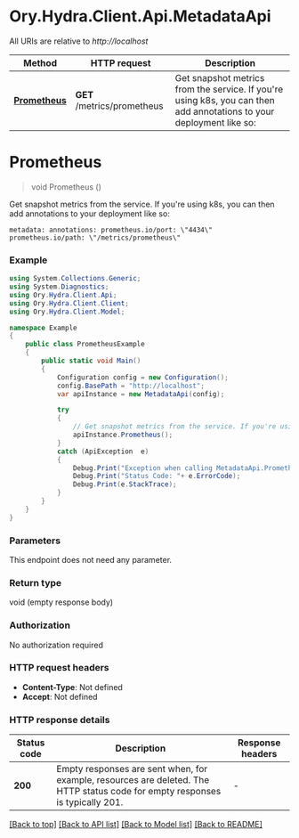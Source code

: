 # Ory.Hydra.Client.Api.MetadataApi

All URIs are relative to *http://localhost*

Method | HTTP request | Description
------------- | ------------- | -------------
[**Prometheus**](MetadataApi.md#prometheus) | **GET** /metrics/prometheus | Get snapshot metrics from the service. If you&#39;re using k8s, you can then add annotations to your deployment like so:


<a name="prometheus"></a>
# **Prometheus**
> void Prometheus ()

Get snapshot metrics from the service. If you're using k8s, you can then add annotations to your deployment like so:

``` metadata: annotations: prometheus.io/port: \"4434\" prometheus.io/path: \"/metrics/prometheus\" ```

### Example
```csharp
using System.Collections.Generic;
using System.Diagnostics;
using Ory.Hydra.Client.Api;
using Ory.Hydra.Client.Client;
using Ory.Hydra.Client.Model;

namespace Example
{
    public class PrometheusExample
    {
        public static void Main()
        {
            Configuration config = new Configuration();
            config.BasePath = "http://localhost";
            var apiInstance = new MetadataApi(config);

            try
            {
                // Get snapshot metrics from the service. If you're using k8s, you can then add annotations to your deployment like so:
                apiInstance.Prometheus();
            }
            catch (ApiException  e)
            {
                Debug.Print("Exception when calling MetadataApi.Prometheus: " + e.Message );
                Debug.Print("Status Code: "+ e.ErrorCode);
                Debug.Print(e.StackTrace);
            }
        }
    }
}
```

### Parameters
This endpoint does not need any parameter.

### Return type

void (empty response body)

### Authorization

No authorization required

### HTTP request headers

 - **Content-Type**: Not defined
 - **Accept**: Not defined


### HTTP response details
| Status code | Description | Response headers |
|-------------|-------------|------------------|
| **200** | Empty responses are sent when, for example, resources are deleted. The HTTP status code for empty responses is typically 201. |  -  |

[[Back to top]](#) [[Back to API list]](../README.md#documentation-for-api-endpoints) [[Back to Model list]](../README.md#documentation-for-models) [[Back to README]](../README.md)


